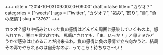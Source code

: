 +++
date = "2014-10-03T09:00:00+09:00"
draft = false
title = "カツオ？"
categories = ["tweets"]
tags = ["twitter", "カツオ？", "妬み", "怒り", "毒", "負の感情"]
slug = "3767"
+++

カツオ？怒りや妬みといった負の感情はどんどん周囲に感染していくものよ。怒られても、悪口を言われても、馬鹿にされても、「ま、いっか！」と思えるかどうかで感染は止めることが出来るわ。負の感情に負の感情で立ち向かうと、結局その毒でやられるのは自分なのよ…ってこら！待ちなさ〜い！
